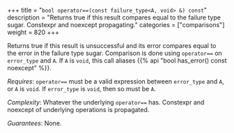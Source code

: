 +++
title = "`bool operator==(const failure_type<A, void> &) const`"
description = "Returns true if this result compares equal to the failure type sugar. Constexpr and noexcept propagating."
categories = ["comparisons"]
weight = 820
+++

Returns true if this result is unsuccessful and its error compares equal to the error in the failure type sugar. Comparison is done using `operator==` on `error_type` and `A`. If `A` is `void`, this call aliases {{% api "bool has_error() const noexcept" %}}.

*Requires*: `operator==` must be a valid expression between `error_type` and `A`, or `A` is `void`. If `error_type` is `void`, then so must be `A`.

*Complexity*: Whatever the underlying `operator==` has. Constexpr and noexcept of underlying operations is propagated.

*Guarantees*: None.
